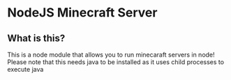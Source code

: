 # NodeJS Minecraft Server
## What is this?
This is a node module that allows you to run minecaraft servers in node! Please note that this needs java to be installed as it uses child processes to execute java
